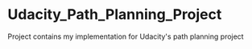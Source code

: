 # Udacity_Path_Planning_Project
Project contains my implementation for Udacity's path planning project
